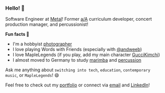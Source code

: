 ### Hello! 👋

Software Engineer at [Metal]! Former [a/A] curriculum developer, concert production manager, and percussionist!

**Fun facts 🐶**
- I'm a hobbyist [photographer]
- I love playing Words with Friends (especially with [@andweeb])
- I love MapleLegends (if you play, add my main character [GucciKimchi])
- I almost moved to Germany to study [marimba] and [percussion]

Ask me anything about `switching into tech`, `education`, `contemporary music`, or `MapleLegends`! 😄

Feel free to check out my [portfolio] or connect via [email] and [LinkedIn]!

[Metal]: https://www.metalpay.com/
[a/A]: https://www.appacademy.io/
[Synewaveshi]: https://synewaveshi.herokuapp.com/
[Brewer]: https://junnac-brewer.herokuapp.com/
[Pomoplan]: https://pomoplan.vercel.app/
[SuperCollider]: https://supercollider.github.io/
[photographer]: https://www.instagram.com/junnacphotos/
[percussion]: https://www.youtube.com/watch?v=v6C7oUaxNec
[marimba]: https://youtu.be/i1z5eZOS6bw?t=137
[portfolio]: https://joannerd.github.io/
[@andweeb]: https://github.com/andweeb/
[email]: mailto:joannerdchen@gmail.com
[LinkedIn]: https://www.linkedin.com/in/joannerd/
[GucciKimchi]: https://maplelegends.com/ranking/all?search=guccikimchi
